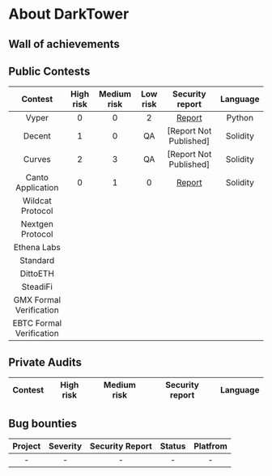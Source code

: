 # About DarkTower

## Wall of achievements

## Public Contests
| Contest | High risk | Medium risk | Low risk | Security report | Language |
|:--:|:--:|:--:|:--:|:--:|:--:|
| Vyper |  0 | 0 | 2 | [Report](https://www.codehawks.com/report/cll5rujmw0001js08menkj7hc) | Python |
| Decent | 1 | 0 | QA | [Report Not Published]| Solidity |
| Curves | 2 | 3 | QA | [Report Not Published] | Solidity |
| Canto Application | 0 | 1 | 0 | [Report](https://code4rena.com/reports/2023-11-canto)| Solidity |
| Wildcat Protocol ||||||
| Nextgen Protocol ||||||
| Ethena Labs ||||||
| Standard ||||||
| DittoETH ||||||
| SteadiFi ||||||
| GMX Formal Verification ||||||
| EBTC Formal Verification ||||||

## Private Audits
| Contest | High risk | Medium risk | Security report  | Language |
|:--:|:--:|:--:|:--:|:--:|


## Bug bounties
| Project | Severity | Security Report | Status | Platfrom
|:--:|:--:|:--:|:--:|:--:|
| - | - | - | - | - |
